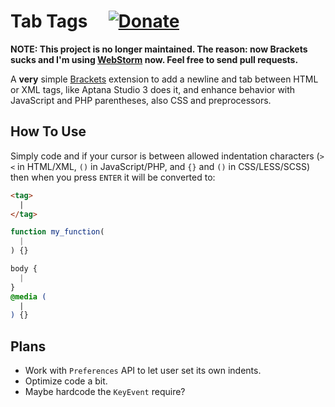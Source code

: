 # Tab Tags &nbsp;&nbsp;&nbsp; [![Donate][paybtn]][paylnk]

**NOTE: This project is no longer maintained. The reason: now Brackets sucks and
I'm using [WebStorm][wstorm] now. Feel free to send pull requests.**

A **very** simple [Brackets](http://brackets.io) extension to add a newline and
tab between HTML or XML tags, like Aptana Studio 3 does it, and enhance behavior
with JavaScript and PHP parentheses, also CSS and preprocessors.


## How To Use

Simply code and if your cursor is between allowed indentation characters (`><`
in HTML/XML, `()` in JavaScript/PHP, and `{}` and `()` in CSS/LESS/SCSS) then
when you press `ENTER` it will be converted to:

```html
<tag>
  |
</tag>
```

```javascript
function my_function(
  |
) {}
```

```css
body {
  |
}
@media (
  |
) {}
```


## Plans

- Work with `Preferences` API to let user set its own indents.
- Optimize code a bit.
- Maybe hardcode the `KeyEvent` require?


[wstorm]: https://www.jetbrains.com/webstorm

[paybtn]: https://www.paypalobjects.com/en_US/i/btn/btn_donate_SM.gif
[paylnk]: https://www.paypal.com/cgi-bin/webscr?cmd=_s-xclick&hosted_button_id=DVB7SSMVSHGTN

